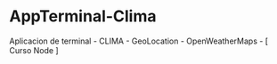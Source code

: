 # AppTerminal-Clima
Aplicacion de terminal - CLIMA  - GeoLocation - OpenWeatherMaps - [ Curso Node ] 
